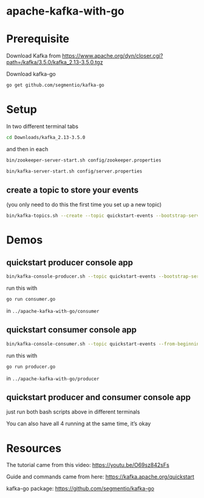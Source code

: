 # apache-kafka-with-go

# Prerequisite

Download Kafka from https://www.apache.org/dyn/closer.cgi?path=/kafka/3.5.0/kafka_2.13-3.5.0.tgz

Download kafka-go
```bash
go get github.com/segmentio/kafka-go
```

# Setup

In two different terminal tabs

```bash
cd Downloads/kafka_2.13-3.5.0
```

and then in each

```bash
bin/zookeeper-server-start.sh config/zookeeper.properties
```

```bash
bin/kafka-server-start.sh config/server.properties
```

## create a topic to store your events

(you only need to do this the first time you set up a new topic)

```bash
bin/kafka-topics.sh --create --topic quickstart-events --bootstrap-server localhost:9092
```

# Demos

## quickstart producer console app

```bash
bin/kafka-console-producer.sh --topic quickstart-events --bootstrap-server localhost:9092
```

run this with 

```bash
go run consumer.go 
```

in `../apache-kafka-with-go/consumer`

## quickstart consumer console app

```bash
bin/kafka-console-consumer.sh --topic quickstart-events --from-beginning --bootstrap-server localhost:9092
```

run this with 

```bash
go run producer.go 
```

in `../apache-kafka-with-go/producer`

## quickstart producer and consumer console app

just run both bash scripts above in different terminals

You can also have all 4 running at the same time, it’s okay

# Resources

The tutorial came from this video: https://youtu.be/O69sz842sFs

Guide and commands came from here: https://kafka.apache.org/quickstart

kafka-go package: https://github.com/segmentio/kafka-go